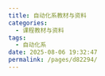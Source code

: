 ```yaml
---
title: 自动化系教材与资料
categories: 
  - 课程教材与资料
tags: 
  - 自动化系
date: 2025-08-06 19:32:47
permalink: /pages/d82294/
---
```

